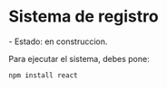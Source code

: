<h1>Sistema de registro</h1>
- Estado: en construccion.

Para ejecutar el sistema, debes pone:

```npm install react```
